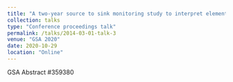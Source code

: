 ```yaml
---
title: "A two-year source to sink monitoring study to interpret elemental and isotopic variability in a karst system in southeastern New-Mexico"
collection: talks
type: "Conference proceedings talk"
permalink: /talks/2014-03-01-talk-3
venue: "GSA 2020"
date: 2020-10-29
location: "Online"
---
```


GSA Abstract #359380
